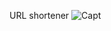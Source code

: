 URL shortener
![Capt](https://user-images.githubusercontent.com/77845945/116522166-801f0280-a8f2-11eb-81fd-e9869210c62a.PNG)
